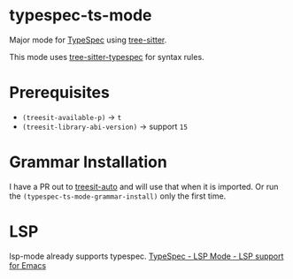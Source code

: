 # typespec-ts-mode

Major mode for [TypeSpec](https://typespec.io/) using [tree-sitter](https://tree-sitter.github.io/tree-sitter/).

This mode uses [tree-sitter-typespec](https://github.com/happenslol/tree-sitter-typespec/) for syntax rules.

# Prerequisites

* `(treesit-available-p)` -> `t`
* `(treesit-library-abi-version)` -> support `15`

# Grammar Installation

I have a PR out to [treesit-auto](https://github.com/renzmann/treesit-auto) and will use that when it is imported.
Or run the `(typespec-ts-mode-grammar-install)` only the first time.

# LSP

lsp-mode already supports typespec.
[TypeSpec - LSP Mode - LSP support for Emacs](https://emacs-lsp.github.io/lsp-mode/page/lsp-typespec/)
